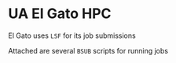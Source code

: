 # UA El Gato HPC

El Gato uses `LSF` for its job submissions

Attached are several `BSUB` scripts for running jobs
